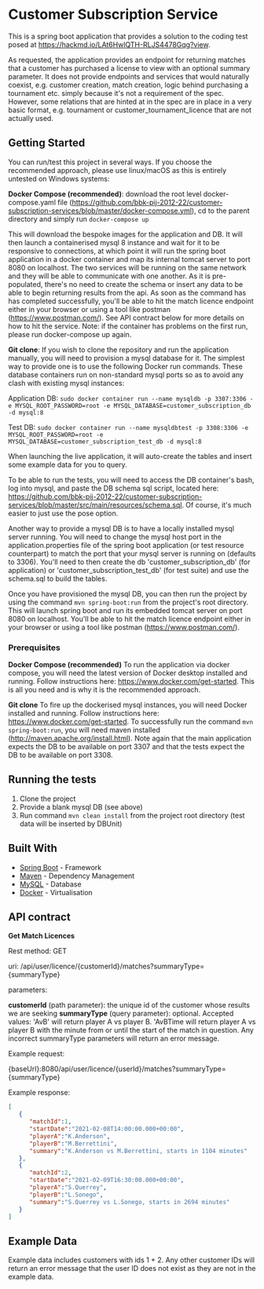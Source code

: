 # Customer Subscription Service

This is a spring boot application that provides a solution to the coding test posed at https://hackmd.io/LAt6HwlQTH-RLJS4478Gqg?view.

As requested, the application provides an endpoint for returning matches that a customer has purchased a license to view with an optional summary parameter. It does not provide endpoints and services that would naturally coexist, e.g. customer creation, match creation, logic behind purchasing a tournament etc. simply because it's not a requirement of the spec. However, some relations that are hinted at in the spec are in place in a very basic format, e.g. tournament or customer_tournament_licence that are not actually used.

## Getting Started

You can run/test this project in several ways. If you choose the recommended approach, please use linux/macOS as this is entirely untested on Windows systems:

**Docker Compose (recommended)**: download the root level docker-compose.yaml file (https://github.com/bbk-pij-2012-22/customer-subscription-services/blob/master/docker-compose.yml), cd to the parent directory and simply run
`docker-compose up`

This will download the bespoke images for the application and DB. It will then launch a containerised mysql 8 instance and wait for it to be responsive to connections, at which point it will run the spring boot application in a docker container and map its internal tomcat server to port 8080 on localhost. The two services will be running on the same network and they will be able to communicate with one another. As it is pre-populated, there's no need to create the schema or insert any data to be able to begin returning results from the api. As soon as the command has has completed successfully, you'll be able to hit the match licence endpoint either in your browser or using a tool like postman (https://www.postman.com/). See API contract below for more details on how to hit the service. Note: if the container has problems on the first run, please run docker-compose up again.


**Git clone**: If you wish to clone the repository and run the application manually, you will need to provision a mysql database for it. The simplest way to provide one is to use the following Docker run commands. These database containers run on non-standard mysql ports so as to avoid any clash with existing mysql instances:

Application DB:
`sudo docker container run --name mysqldb -p 3307:3306 -e MYSQL_ROOT_PASSWORD=root -e MYSQL_DATABASE=customer_subscription_db -d mysql:8`

Test DB:
`sudo docker container run --name mysqldbtest -p 3308:3306 -e MYSQL_ROOT_PASSWORD=root -e MYSQL_DATABASE=customer_subscription_test_db -d mysql:8`

When launching the live application, it will auto-create the tables and insert some example data for you to query.

To be able to run the tests, you will need to access the DB container's bash, log into mysql, and paste the DB schema sql script, located here: https://github.com/bbk-pij-2012-22/customer-subscription-services/blob/master/src/main/resources/schema.sql. Of course, it's much easier to just use the 
pose option.

Another way to provide a mysql DB is to have a locally installed mysql server running. You will need to change the mysql host port in the application.properties file of the spring boot application (or test resource counterpart) to match the port that your mysql server is running on (defaults to 3306). You'll need to then create the db 'customer_subscription_db' (for application) or 'customer_subscription_test_db' (for test suite) and use the schema.sql to build the tables.

Once you have provisioned the mysql DB, you can then run the project by using the command `mvn spring-boot:run` from the project's root directory. This will launch spring boot and run its embedded tomcat server on port 8080 on localhost. You'll be able to hit the match licence endpoint either in your browser or using a tool like postman (https://www.postman.com/).


### Prerequisites

**Docker Compose (recommended)** To run the application via docker compose, you will need the latest version of Docker desktop installed and running. Follow instructions here: https://www.docker.com/get-started. This is all you need and is why it is the recommended approach.

**Git clone** To fire up the dockerised mysql instances, you will need Docker installed and running. Follow instructions here: https://www.docker.com/get-started. To successfully run the command `mvn spring-boot:run`, you will need maven installed (http://maven.apache.org/install.html). Note again that the main application expects the DB to be available on port 3307 and that the tests expect the DB to be available on port 3308.

## Running the tests

1. Clone the project
2. Provide a blank mysql DB (see above)
3. Run command `mvn clean install` from the project root directory (test data will be inserted by DBUnit)


## Built With

* [Spring Boot](https://spring.io/projects/spring-boot) - Framework
* [Maven](https://maven.apache.org/) - Dependency Management
* [MySQL](https://www.mysql.com/) - Database
* [Docker](https://www.docker.com/) - Virtualisation 

## API contract


**Get Match Licences**

Rest method: GET

uri: /api/user/licence/{customerId}/matches?summaryType={summaryType}

parameters:

  **customerId** (path parameter): the unique id of the customer whose results we are seeking
  **summaryType** (query parameter): optional. Accepted values: 'AvB' will return player A vs player B. 'AvBTime will return player A vs player B with the minute from or until the start of the match in question. Any incorrect summaryType parameters will return an error message.

Example request:


{baseUrl}:8080/api/user/licence/{userId}/matches?summaryType={summaryType}


Example response:

```json
[
   {
      "matchId":1,
      "startDate":"2021-02-08T14:00:00.000+00:00",
      "playerA":"K.Anderson",
      "playerB":"M.Berrettini",
      "summary":"K.Anderson vs M.Berrettini, starts in 1104 minutes"
   },
   {
      "matchId":2,
      "startDate":"2021-02-09T16:30:00.000+00:00",
      "playerA":"S.Querrey",
      "playerB":"L.Sonego",
      "summary":"S.Querrey vs L.Sonego, starts in 2694 minutes"
   }
]
```


## Example Data

Example data includes customers with ids 1 + 2. Any other customer IDs will return an error message that the user ID does not exist as they are not in the example data.
